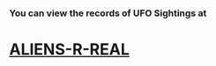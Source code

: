 
### You can view the records of UFO Sightings at 
# [ALIENS-R-REAL](https://ananyay.github.io/ALIENS-R-REAL/)
